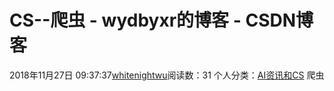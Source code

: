 # CS--爬虫 - wydbyxr的博客 - CSDN博客
2018年11月27日 09:37:37[whitenightwu](https://me.csdn.net/wydbyxr)阅读数：31
个人分类：[AI资讯和CS](https://blog.csdn.net/wydbyxr/article/category/8396223)
爬虫
